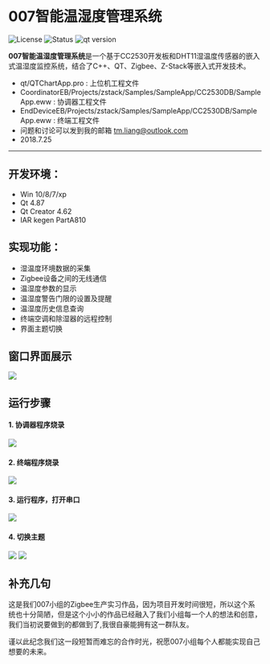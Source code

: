 # 007智能温湿度管理系统
![License](https://img.shields.io/badge/license-MIT-blue.svg)
![Status](https://img.shields.io/badge/status-stable-brightgreen.svg)
![qt version](https://img.shields.io/badge/qt%20version-4.87-red.svg)

**007智能温湿度管理系统**是一个基于CC2530开发板和DHT11湿温度传感器的嵌入式温湿度监控系统，结合了C++、QT、Zigbee、Z-Stack等嵌入式开发技术。

* qt/QTChartApp.pro : 上位机工程文件
* CoordinatorEB/Projects/zstack/Samples/SampleApp/CC2530DB/SampleApp.eww : 协调器工程文件
* EndDeviceEB/Projects/zstack/Samples/SampleApp/CC2530DB/SampleApp.eww  : 终端工程文件
* 问题和讨论可以发到我的邮箱 tm.liang@outlook.com
* 2018.7.25
***
## 开发环境：
* Win 10/8/7/xp
* Qt 4.87
* Qt Creator 4.62
* IAR kegen PartA810
## 实现功能：
* 湿温度环境数据的采集
* Zigbee设备之间的无线通信
* 温湿度参数的显示
* 温湿度警告门限的设置及提醒
* 温湿度历史信息查询
* 终端空调和除湿器的远程控制
* 界面主题切换
## 窗口界面展示
![](https://github.com/Leotemp/mymarkdownphoto/raw/master/temhum_img/d.gif)
## 运行步骤
#### 1. 协调器程序烧录
![](https://github.com/Leotemp/mymarkdownphoto/raw/master/temhum_img/a.png)
#### 2. 终端程序烧录
![](https://github.com/Leotemp/mymarkdownphoto/raw/master/temhum_img/b.png)
#### 3. 运行程序，打开串口
![](https://github.com/Leotemp/mymarkdownphoto/raw/master/temhum_img/e.png)
#### 4. 切换主题
![](https://github.com/Leotemp/mymarkdownphoto/raw/master/temhum_img/f.png)
![](https://github.com/Leotemp/mymarkdownphoto/raw/master/temhum_img/g.png)
## 补充几句
这是我们007小组的Zigbee生产实习作品，因为项目开发时间很短，所以这个系统也十分简陋，但是这个小小的作品已经融入了我们小组每一个人的想法和创意，我们当初说要做到的都做到了,我很自豪能拥有这一群队友。

谨以此纪念我们这一段短暂而难忘的合作时光，祝愿007小组每个人都能实现自己想要的未来。
